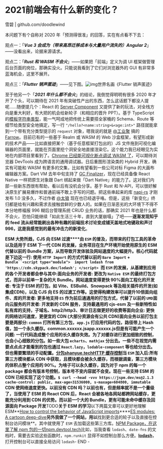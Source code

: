 # 2021前端会有什么新的变化？

雪碧 | github.com/doodlewind

本问题下有个自称对 2020 年「预测得很准」的回答，实在有点看不下去：

观点一：「***Vue 3 会成为（带来高昂迁移成本与大量用户流失的）Angular 2***」——没看出来，论据来源请求。

观点二：「***Rust 和 WASM 不会火***」——如果把「前端」定义为调 UI 框架做管理后台页面的岗位，那确实没火。只能说我看到了它们对浏览器外的 GUI 有非常多蓝海机会，这里不展开。

观点三：「***Flutter 销声匿迹***」——见下图。![img](https://pic1.zhimg.com/80/v2-82e39e7290e25b001396d2fa189da01e_1440w.jpg?source=1940ef5c)世界名画《Flutter 销声匿迹》

至于他另一个「***2021 年什么都不会火***」的结论，我倒觉得明明有很多 2020 年才开了个头，可以期待在 2021 年有突破性产出的东西，怎么这话题下都没人提呢……随便提几个：React 的 [Server Component](https://www.zhihu.com/question/435921124) 又提供了新的玩法，对全栈方向是重大利好，有大把的机会给新轮子（和相应的晋升 PPT）。基于 TypeScript 的[模板字符串类型](https://www.zhihu.com/question/418792736/answer/1449289960)，能一气呵成地把传统上需要搭全家桶的 Schema、Route 等细节给类型安全地搞定，写一行 `"/hello?<name:string>&<age:int>"` 路径就能拿到一个带有充分类型提示的 `request` 对象，嗯我说的就是 [@工业聚](https://www.zhihu.com/people/6751e943236c0381facaf51cf6fa1f43) 搞的 [Farrow](https://link.zhihu.com/?target=https%3A//github.com/Lucifier129/farrow)。目前已有的一些基于 Realm 或 WASM 的 Web 沙盒框架，有望形成新的技术产品——比如直接把某个（基于任意框架打包出的）JS 文件拖到可视化编辑器的页面里，就能在页面里挖个洞安全地直接渲染它。这个能力我已经眼见为实地在内部项目里看到了。[Chrome 已经能可视化断点调试 WASM 了](https://www.zhihu.com/question/434335076)，可以期待浏览器 DevTools 成为跨语言的通用调试器。日后重图形渲染类的 Hybrid 开发，确实有可能和 WASM 有更多的交集，比如有望看到一些公司对标 Figma 的大画布编辑器方案。Dart VM 去年中旬支持了 [GC Finalizer](https://link.zhihu.com/?target=https%3A//github.com/dart-lang/sdk/issues/35770)，现在已经具备像 React Native 一样把原生对象跟 Dart 绑起来做「Dart Native」的能力了。这对我们内部一些新东西很有帮助，看以后有没机会分享。基于 Rust 和 N-API，可以很好解决原生扩展易爆炸和普通前端不敢上手写的问题。把这些串起来的库 [napi-rs](https://link.zhihu.com/?target=https%3A//github.com/napi-rs/napi-rs) 才刚发布 1.0 没多久，不过作者 [@太狼](https://www.zhihu.com/people/f169ccd8ba80a296455c2c0798ec343e) 现在也已经退乎咯。但是，这些「新变化」终归都是给有兴趣和需求去接触尝鲜的少数人的。如果在日渐恶劣的大环境下不得不本分地修福报 996 糊后台管理系统 CRUD 业务的话，那确实 2021 年也是什么都不会火，恐怕只能继续「如此生活三十年，直到大厦崩塌」了吧——**逐渐发现知乎的 feed 流从经常能刷出各种有趣的前端技术讨论变成铺天盖地式地键政和声讨 996，这是我感觉到的最有冲击力的新变化**。

**ESM 大势所趋，CJS 向 ESM 过渡****由 `ESM` 的普及，而带来的打包工具的革命以及适用于 ESM 下一代 CDN 的发展，业务项目在生产环境开始使用原生的 ESM 代替以前的 Bundle 方案，从而导致开发体验及网站速度的大幅提升。**核心代码就是下边这一行: 使用 `HTTP Import` 的方式代替以前的 `Bare Import` + `Bundle``<script type="module">  import lodash from 'https://cdn.skypack.dev/lodash'; </script> `而 `ESM` 的发展，从基建到应用的各个开发者都会参与其中:面向业务的开发者: 更改为 `Native ESM` 的最终打包方式，而非以前单一复杂的大 Bundle。网站速度变得更快 90%面向工程化的开发者: 专注于 ESM 的打包，如 Vite、ESBuild、Snowpack 等及相关插件的开发(如集成CDN)，以及 CJS 向 ES 的过渡工作等。这使得构建效率可以提升10倍面向组件、库的开发者: 更多地支持 `ES` 作为前后通通用的打包方式，代替了以前的 `UMD`面向云服务的开发者: 开发新的 CDN 服务，支持最通用的 cjs-esm 及一些新特性如私有库的支持，子域名、http2/http3、审计日志做更好的收费等面向企业: 更快的网络访问速度，更便宜的 CDN (大部分资源会有公共 CDN)**面向业务**以前打包主要是两部分: `common` 打所有第三方包，`app.js` 打应用代码的包，路径带上 Hash 值，加一个永久缓存。common.xxxxxx.jsapp.xxxxxx.js**但是有可能产生一个问题: 一行代码造成整个应用的长久缓存失效。**为了对缓存进行更加细致的控制，也会小心细致的分包。如一些大包 `echarts`、`mathjax` 分出去。一些不在视觉内需要点点点才能看到的包也通过 `React.lazy`，`lodable-component` 等也给分出去。但也需要繁琐的手动配置。[分包shanyue.tech](https://link.zhihu.com/?target=https%3A//shanyue.tech/frontend-engineering/bundle.html%23%E5%8E%9F%E5%88%99)**[HTTP 缓存控制](https://link.zhihu.com/?target=https%3A//shanyue.tech/frontend-engineering/http-cache.html)**当 `ESM` 加入后:所有第三方模块都从 CDN 中获取，且模块都会被永久缓存，而根据调查，第三方模块的体积占整个应用的 90%。为啥子可以永久缓存，因为对于 npm 的每一个 package 都会有版本号控制，版本号不变内容就不会变。现在一些支持 ESM 的 CDN 已经实现了这个功能。`$ curl --head -vvv https://jspm.dev/ms@2.1.3 cache-control: public, max-age=31536000, s-maxage=604800, immutable `CDN 使网络速度更快。以前没有 CDN 吗？以前也有，但是频率就不是一个量级了，当使用了 ESM 的 React CDN 后，React 会被各地各网站都跨网站缓存，更能充分利用到 CDN 的优势。而以前一个大的 Bundle，更有可能未命中缓存及回源**面向 Package 开发**TODO**关于 ESM 的学习**以下两篇文章可以更好地理解 ESM**[How to control the behavior of JavaScript imports](https://link.zhihu.com/?target=https%3A//github.com/WICG/import-maps)****[ES modules: A cartoon deep-dive](https://link.zhihu.com/?target=https%3A//hacks.mozilla.org/2018/03/es-modules-a-cartoon-deep-dive/)**另外我做了一个网站，用以**找到更合适的轮子以及直接在控制台访问模块**。其中就使用了 `ESM` 去加载这些第三方库。[NPM Package，在这里了解 npm 包的一切npm.devtool.tech](https://link.zhihu.com/?target=https%3A//npm.devtool.tech)比如，当我查看 `lodash`、`date-fns` 的文档时，需要去实验这些函数时，`npm.runkit` 显得不如控制台那么方便。**[lodash](https://link.zhihu.com/?target=https%3A//npm.devtoo.tech/)**，打开控制台可以直接全局访问 `lodash`- END -

